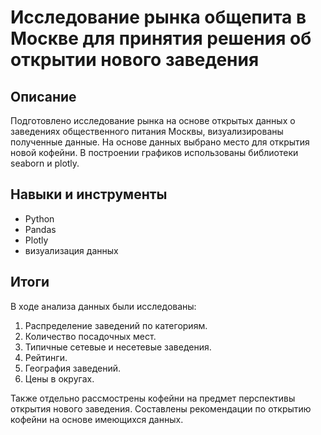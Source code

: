 # Исследование рынка общепита в Москве для принятия решения об открытии нового заведения

## Описание
Подготовлено исследование рынка на основе открытых данных о заведениях общественного питания Москвы, визуализированы полученные данные. На основе данных выбрано место для открытия новой кофейни. В построении графиков использованы библиотеки seaborn и plotly.

## Навыки и инструменты
- Python
- Pandas
- Plotly
- визуализация данных

## Итоги
В ходе анализа данных были исследованы:
1. Распределение заведений по категориям.
2. Количество посадочных мест.
3. Типичные сетевые и несетевые заведения.
4. Рейтинги.
5. География заведений.
6. Цены в округах.

Также отдельно рассмострены кофейни на предмет перспективы открытия нового заведения. Составлены рекомендации по открытию кофейни на основе имеющихся данных.
